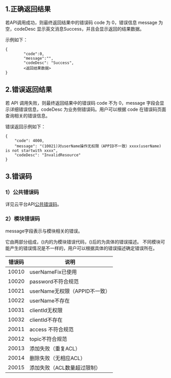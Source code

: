 
## 1.正确返回结果
若API调用成功，则最终返回结果中的错误码 code 为 0，错误信息 message 为空，codeDesc 显示英文消息Success，并且会显示返回的结果数据。

示例如下：
```
{
        "code":0,
        "message":"",
        "codeDesc": "Success",
        <返回结果数据>
}
```

## 2.错误返回结果
若 API 调用失败，则最终返回结果中的错误码 code 不为 0，message 字段会显示详细错误信息，codeDesc 为业务侧错误码。用户可以根据 code 在错误码页面查询相关的错误信息。

错误返回示例如下：
```
{
    "code": 4000,
    "message": "(10021)对userName操作无权限（APPID不一致）xxxx(userName) is not startwith xxxx",
    "codeDesc": "InvalidResource"
}
```

## 3.错误码
### 1）公共错误码
详见云平台API[公共错误码](/document/product/213/6982)。

### 2）模块错误码
message字段表示与模块相关的错误。

它由两部分组成，()内的为模块错误代码，()后的为具体的错误描述。
不同模块可能产生的错误情况是不一样的，用户可以根据具体的错误描述确定错误所在。

错误码 | 说明
---|---
10010 | userNameFix已使用
10020 | password不符合规范
10021 | userName无权限（APPID不一致）
10022 | userName不存在
10031 | clientId无权限
10032 | clientId不存在
20011 | access 不符合规范
20012 | topic不符合规范
20013 | 添加失败（重复ACL）
20014 | 删除失败（无相应ACL）
20015 | 添加失败（ACL数量超过限制）

